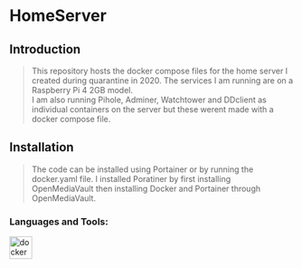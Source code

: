 # HomeServer

## Introduction

> This repository hosts the docker compose files for the home server I created during quarantine in 2020. The services I am running are on a Raspberry Pi 4 2GB model.<br> I am also running Pihole, Adminer, Watchtower and DDclient as individual containers on the server but these werent made with a docker compose file.

## Installation

> The code can be installed using Portainer or by running the docker.yaml file. I installed Poratiner by first installing OpenMediaVault then installing Docker and Portainer through OpenMediaVault.

<h3 align="left">Languages and Tools:</h3>
<p align="left">
<a href="https://www.docker.com/" target="_blank">
<img src="https://devicons.github.io/devicon/devicon.git/icons/docker/docker-original-wordmark.svg" alt="docker" width="40" height="40"/>
</a>
</p>

